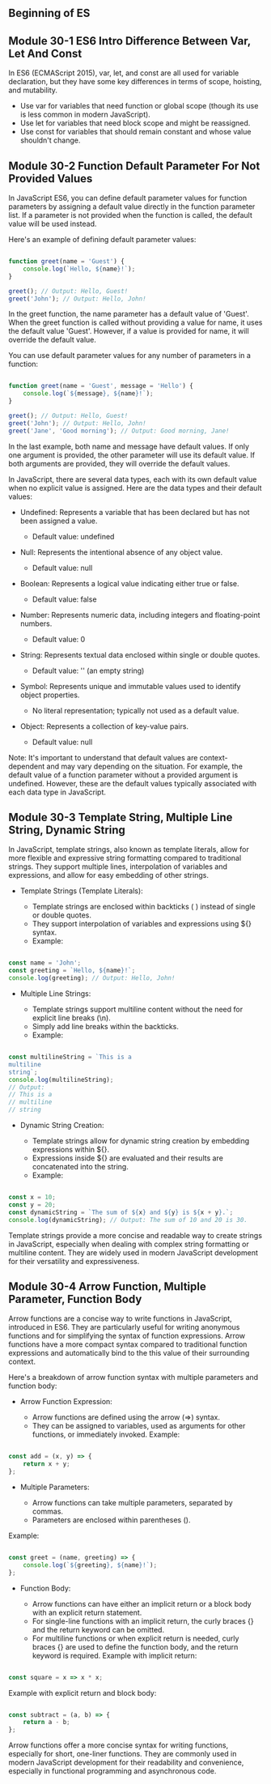 ## Beginning of ES

## Module 30-1 ES6 Intro Difference Between Var, Let And Const

In ES6 (ECMAScript 2015), var, let, and const are all used for variable declaration, but they have some key differences in terms of scope, hoisting, and mutability.

-   Use var for variables that need function or global scope (though its use is less common in modern JavaScript).
-   Use let for variables that need block scope and might be reassigned.
-   Use const for variables that should remain constant and whose value shouldn't change.

## Module 30-2 Function Default Parameter For Not Provided Values

In JavaScript ES6, you can define default parameter values for function parameters by assigning a default value directly in the function parameter list. If a parameter is not provided when the function is called, the default value will be used instead.

Here's an example of defining default parameter values:

```js

function greet(name = 'Guest') {
    console.log(`Hello, ${name}!`);
}

greet(); // Output: Hello, Guest!
greet('John'); // Output: Hello, John!

```

In the greet function, the name parameter has a default value of 'Guest'. When the greet function is called without providing a value for name, it uses the default value 'Guest'. However, if a value is provided for name, it will override the default value.

You can use default parameter values for any number of parameters in a function:

```js

function greet(name = 'Guest', message = 'Hello') {
    console.log(`${message}, ${name}!`);
}

greet(); // Output: Hello, Guest!
greet('John'); // Output: Hello, John!
greet('Jane', 'Good morning'); // Output: Good morning, Jane!


```

In the last example, both name and message have default values. If only one argument is provided, the other parameter will use its default value. If both arguments are provided, they will override the default values.

In JavaScript, there are several data types, each with its own default value when no explicit value is assigned. Here are the data types and their default values:

- Undefined: Represents a variable that has been declared but has not been assigned a value.
    - Default value: undefined

- Null: Represents the intentional absence of any object value.
    - Default value: null

- Boolean: Represents a logical value indicating either true or false.
    - Default value: false

- Number: Represents numeric data, including integers and floating-point numbers.
    - Default value: 0

- String: Represents textual data enclosed within single or double quotes.
    - Default value: '' (an empty string)

- Symbol: Represents unique and immutable values used to identify object properties.
    - No literal representation; typically not used as a default value.

- Object: Represents a collection of key-value pairs.
    - Default value: null

Note: It's important to understand that default values are context-dependent and may vary depending on the situation. For example, the default value of a function parameter without a provided argument is undefined. However, these are the default values typically associated with each data type in JavaScript.

## Module 30-3 Template String, Multiple Line String, Dynamic String

In JavaScript, template strings, also known as template literals, allow for more flexible and expressive string formatting compared to traditional strings. They support multiple lines, interpolation of variables and expressions, and allow for easy embedding of other strings.

- Template Strings (Template Literals):

    - Template strings are enclosed within backticks ( ) instead of single or double quotes.
    - They support interpolation of variables and expressions using ${} syntax.
    - Example:

```js

const name = 'John';
const greeting = `Hello, ${name}!`;
console.log(greeting); // Output: Hello, John!


```

- Multiple Line Strings:

    - Template strings support multiline content without the need for explicit line breaks (\n).
    - Simply add line breaks within the backticks.
    - Example:

```js

const multilineString = `This is a
multiline
string`;
console.log(multilineString);
// Output:
// This is a
// multiline
// string


```

- Dynamic String Creation:

    - Template strings allow for dynamic string creation by embedding expressions within ${}.
    - Expressions inside ${} are evaluated and their results are concatenated into the string.
    - Example:

```js

const x = 10;
const y = 20;
const dynamicString = `The sum of ${x} and ${y} is ${x + y}.`;
console.log(dynamicString); // Output: The sum of 10 and 20 is 30.

```

Template strings provide a more concise and readable way to create strings in JavaScript, especially when dealing with complex string formatting or multiline content. They are widely used in modern JavaScript development for their versatility and expressiveness.

## Module 30-4 Arrow Function, Multiple Parameter, Function Body

Arrow functions are a concise way to write functions in JavaScript, introduced in ES6. They are particularly useful for writing anonymous functions and for simplifying the syntax of function expressions. Arrow functions have a more compact syntax compared to traditional function expressions and automatically bind to the this value of their surrounding context.

Here's a breakdown of arrow function syntax with multiple parameters and function body:

- Arrow Function Expression:

    - Arrow functions are defined using the arrow (=>) syntax.
    - They can be assigned to variables, used as arguments for other functions, or immediately invoked.
Example:

```js

const add = (x, y) => {
    return x + y;
};


```

- Multiple Parameters:

    - Arrow functions can take multiple parameters, separated by commas.
    - Parameters are enclosed within parentheses ().
    
Example:

```js

const greet = (name, greeting) => {
    console.log(`${greeting}, ${name}!`);
};


```

- Function Body:

    - Arrow functions can have either an implicit return or a block body with an explicit return statement.
    - For single-line functions with an implicit return, the curly braces {} and the return keyword can be omitted.
    - For multiline functions or when explicit return is needed, curly braces {} are used to define the function body, and the return keyword is required.
Example with implicit return:

```js

const square = x => x * x;

```

Example with explicit return and block body:

```js

const subtract = (a, b) => {
    return a - b;
};

```
Arrow functions offer a more concise syntax for writing functions, especially for short, one-liner functions. They are commonly used in modern JavaScript development for their readability and convenience, especially in functional programming and asynchronous code.